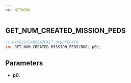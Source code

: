 ```yaml
---
ns: NETWORK
---
```

## GET_NUM_CREATED_MISSION_PEDS

```c
// 0xCB215C4B56A7FAE7 0xD8FEC4F8
int GET_NUM_CREATED_MISSION_PEDS(BOOL p0);
```

## Parameters
* **p0**:
